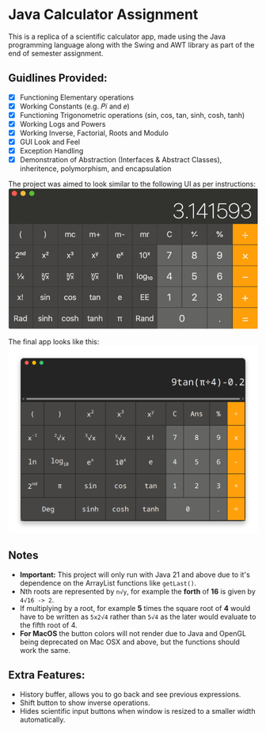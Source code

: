 # Java Calculator Assignment
This is a replica of a scientific calculator app, made using the Java programming language along with the Swing and AWT library as part of the end of semester assignment.  

## Guidlines Provided:
- [x] Functioning Elementary operations
- [x] Working Constants (e.g. 𝑃𝑖 and 𝑒)
- [x] Functioning Trigonometric operations (sin, cos, tan, sinh, cosh, tanh)
- [x] Working Logs and Powers
- [x] Working Inverse, Factorial, Roots and Modulo
- [x] GUI Look and Feel
- [x] Exception Handling
- [x] Demonstration of Abstraction (Interfaces & Abstract Classes), inheritence, polymorphism, and encapsulation

The project was aimed to look similar to the following UI as per instructions:
![UI.png](images/UI.png)

The final app looks like this:
![Final.png](images/Final.png)


## Notes
- **Important:** This project will only run with Java 21 and above due to it's dependence on the ArrayList functions like `getLast()`.
- Nth roots are represented by `n√y`, for example the **forth** of **16** is given by `4√16 -> 2`.
- If multiplying by a root, for example **5** times the square root of **4** would have to be written as `5x2√4` rather than `5√4` as the later would evaluate to the fifth root of 4.
- **For MacOS** the button colors will not render due to Java and OpenGL being deprecated on Mac OSX and above, but the functions should work the same.

## Extra Features:
- History buffer, allows you to go back and see previous expressions.
- Shift button to show inverse operations.
- Hides scientific input buttons when window is resized to a smaller width automatically.